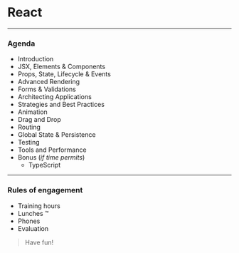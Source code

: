 # React 


---
### Agenda
- Introduction
- JSX, Elements & Components
- Props, State, Lifecycle & Events
- Advanced Rendering
- Forms & Validations
- Architecting Applications
- Strategies and Best Practices
- Animation
- Drag and Drop
- Routing
- Global State & Persistence
- Testing
- Tools and Performance
- Bonus (_if time permits_)
  * TypeScript 

---
### Rules of engagement
- Training hours
- Lunches ™
- Phones
- Evaluation
 
> Have fun!
 